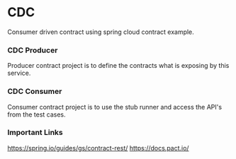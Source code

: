 # CDC
Consumer driven contract using spring cloud contract example.

### CDC Producer
Producer contract project is to define the contracts what is exposing by this service.

### CDC Consumer
Consumer contract project is to use the stub runner and access the API's from the test cases.

### Important Links
https://spring.io/guides/gs/contract-rest/
https://docs.pact.io/
